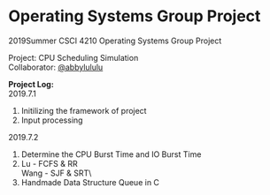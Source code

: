 # Operating Systems Group Project
2019Summer CSCI 4210 Operating Systems Group Project

Project: CPU Scheduling Simulation\
Collaborator: [@abbylululu](https://github.com/abbylululu)

**Project Log:**\
2019.7.1
1. Initilizing the framework of project
2. Input processing

2019.7.2
1. Determine the CPU Burst Time and IO Burst Time
2. Lu - FCFS & RR\
   Wang - SJF & SRT\
3. Handmade Data Structure Queue in C
